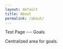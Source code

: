 ```yaml
---
layout: default
title: About
permalink: /about/
---
```


Test Page --- Goals

Centralized area for goals.
